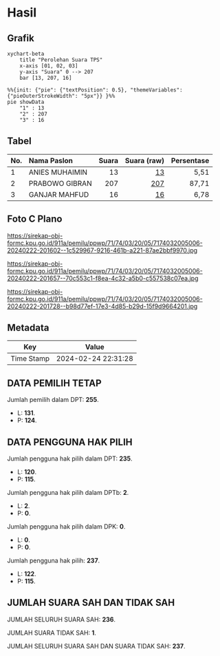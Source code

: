 # Hasil

## Grafik

```mermaid
xychart-beta
    title "Perolehan Suara TPS"
    x-axis [01, 02, 03]
    y-axis "Suara" 0 --> 207
    bar [13, 207, 16]
```

```mermaid
%%{init: {"pie": {"textPosition": 0.5}, "themeVariables": {"pieOuterStrokeWidth": "5px"}} }%%
pie showData
    "1" : 13
    "2" : 207
    "3" : 16
```

## Tabel

| No. | Nama Paslon    | Suara | Suara (raw) | Persentase |
|:--- |:-------------- | -----:| -----------:| ----------:|
| 1   | ANIES MUHAIMIN | 13    | [13][p-1]   | 5,51       |
| 2   | PRABOWO GIBRAN | 207   | [207][p-2]  | 87,71      |
| 3   | GANJAR MAHFUD  | 16    | [16][p-3]   | 6,78       |


[p-1]: https://github.com/gigit-pemilu/pemilu-2024-71-sulawesi-utara/blob/main/pilpres/hitung-suara/sub/71-sulawesi-utara/sub/74-kota-kotamobagu/sub/03-kotamobagu-selatan/sub/2005-kopandakan-satu/sub/006-tps/sub/paslon-1.txt
[p-2]: https://github.com/gigit-pemilu/pemilu-2024-71-sulawesi-utara/blob/main/pilpres/hitung-suara/sub/71-sulawesi-utara/sub/74-kota-kotamobagu/sub/03-kotamobagu-selatan/sub/2005-kopandakan-satu/sub/006-tps/sub/paslon-2.txt
[p-3]: https://github.com/gigit-pemilu/pemilu-2024-71-sulawesi-utara/blob/main/pilpres/hitung-suara/sub/71-sulawesi-utara/sub/74-kota-kotamobagu/sub/03-kotamobagu-selatan/sub/2005-kopandakan-satu/sub/006-tps/sub/paslon-3.txt

## Foto C Plano

https://sirekap-obj-formc.kpu.go.id/911a/pemilu/ppwp/71/74/03/20/05/7174032005006-20240222-201602--1c529967-9216-461b-a221-87ae2bbf9970.jpg

https://sirekap-obj-formc.kpu.go.id/911a/pemilu/ppwp/71/74/03/20/05/7174032005006-20240222-201657--70c553c1-f8ea-4c32-a5b0-c557538c07ea.jpg

https://sirekap-obj-formc.kpu.go.id/911a/pemilu/ppwp/71/74/03/20/05/7174032005006-20240222-201728--b98d77ef-17e3-4d85-b29d-15f9d9664201.jpg


## Metadata

| Key        | Value               |
| ---------- | ------------------- |
| Time Stamp | 2024-02-24 22:31:28 |


## DATA PEMILIH TETAP

Jumlah pemilih dalam DPT: **255**.
 * L: **131**.
 * P: **124**.

## DATA PENGGUNA HAK PILIH

Jumlah pengguna hak pilih dalam DPT: **235**.
 * L: **120**.
 * P: **115**.

Jumlah pengguna hak pilih dalam DPTb: **2**.
 * L: **2**.
 * P: **0**.

Jumlah pengguna hak pilih dalam DPK: **0**.
 * L: **0**.
 * P: **0**.

Jumlah pengguna hak pilih: **237**.
 * L: **122**.
 * P: **115**.

## JUMLAH SUARA SAH DAN TIDAK SAH

JUMLAH SELURUH SUARA SAH: **236**.

JUMLAH SUARA TIDAK SAH: **1**.

JUMLAH SELURUH SUARA SAH DAN SUARA TIDAK SAH: **237**.


